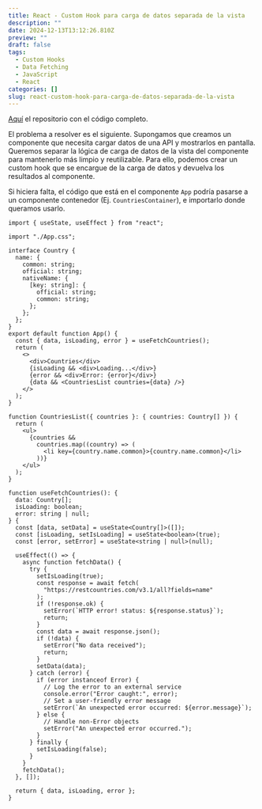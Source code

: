 ```yaml
---
title: React - Custom Hook para carga de datos separada de la vista
description: ""
date: 2024-12-13T13:12:26.810Z
preview: ""
draft: false
tags:
  - Custom Hooks
  - Data Fetching
  - JavaScript
  - React
categories: []
slug: react-custom-hook-para-carga-de-datos-separada-de-la-vista
---
```


[Aquí](https://github.com/fedeholc/apuntes/tree/main/react-custom-hook-data-fetching) el repositorio con el código completo.

El problema a resolver es el siguiente. Supongamos que creamos un componente que necesita cargar datos de una API y mostrarlos en pantalla. Queremos separar la lógica de carga de datos de la vista del componente para mantenerlo más limpio y reutilizable. Para ello, podemos crear un custom hook que se encargue de la carga de datos y devuelva los resultados al componente.

Si hiciera falta, el código que está en el componente `App` podría pasarse a un componente contenedor (Ej. `CountriesContainer`), e importarlo donde queramos usarlo.

```tsx
import { useState, useEffect } from "react";

import "./App.css";

interface Country {
  name: {
    common: string;
    official: string;
    nativeName: {
      [key: string]: {
        official: string;
        common: string;
      };
    };
  };
}
export default function App() {
  const { data, isLoading, error } = useFetchCountries();
  return (
    <>
      <div>Countries</div>
      {isLoading && <div>Loading...</div>}
      {error && <div>Error: {error}</div>}
      {data && <CountriesList countries={data} />}
    </>
  );
}

function CountriesList({ countries }: { countries: Country[] }) {
  return (
    <ul>
      {countries &&
        countries.map((country) => (
          <li key={country.name.common}>{country.name.common}</li>
        ))}
    </ul>
  );
}

function useFetchCountries(): {
  data: Country[];
  isLoading: boolean;
  error: string | null;
} {
  const [data, setData] = useState<Country[]>([]);
  const [isLoading, setIsLoading] = useState<boolean>(true);
  const [error, setError] = useState<string | null>(null);

  useEffect(() => {
    async function fetchData() {
      try {
        setIsLoading(true);
        const response = await fetch(
          "https://restcountries.com/v3.1/all?fields=name"
        );
        if (!response.ok) {
          setError(`HTTP error! status: ${response.status}`);
          return;
        }
        const data = await response.json();
        if (!data) {
          setError("No data received");
          return;
        }
        setData(data);
      } catch (error) {
        if (error instanceof Error) {
          // Log the error to an external service
          console.error("Error caught:", error);
          // Set a user-friendly error message
          setError(`An unexpected error occurred: ${error.message}`);
        } else {
          // Handle non-Error objects
          setError("An unexpected error occurred.");
        }
      } finally {
        setIsLoading(false);
      }
    }
    fetchData();
  }, []);

  return { data, isLoading, error };
}
```
